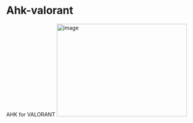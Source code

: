 # Ahk-valorant
AHK for VALORANT
<img width="347" height="247" alt="image" src="https://github.com/user-attachments/assets/e3a28475-768f-4180-94d9-3fe72519cbe1" />
